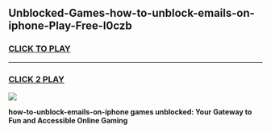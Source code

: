 
## Unblocked-Games-how-to-unblock-emails-on-iphone-Play-Free-l0czb
<h3>
<a href="https://premium76.site?title=how-to-unblock-emails-on-iphone&ref=18A1">CLICK TO PLAY</a></h3>
<hr>

<h3>
<a href="https://premium76.site?title=how-to-unblock-emails-on-iphone&ref=18A1">CLICK 2 PLAY</a>
  
</h3>

<a href="https://premium76.site?title=how-to-unblock-emails-on-iphone&ref=18A1"><img src="https://clearcache.store/games.png"></a>


**how-to-unblock-emails-on-iphone games unblocked: Your Gateway to Fun and Accessible Online Gaming**
